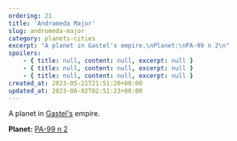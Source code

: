 ```yaml
---
ordering: 21
title: 'Andromeda Major'
slug: andromeda-major
category: planets-cities
excerpt: "A planet in Gastel's empire.\nPlanet:\nPA-99 n 2\n"
spoilers:
    - { title: null, content: null, excerpt: null }
    - { title: null, content: null, excerpt: null }
    - { title: null, content: null, excerpt: null }
created_at: 2023-05-21T21:51:20+00:00
updated_at: 2023-06-02T02:51:23+00:00
---
```

A planet in [Gastel's](/category/planets-cities/gastel) empire.

**Planet:**
[PA-99 n 2](https://en.wikipedia.org/wiki/PA-99-N2)